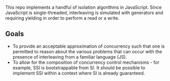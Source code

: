 This repo implements a handful of isolation algorithms in JavaScript.  Since
JavaScript is single-threaded, interleaving is simulated with generators and
requiring yielding in order to perform a read or a write.

## Goals

* To provide an acceptable approximation of concurrency such that one is
  permitted to reason about the various problems that can occur with the
  presence of interleaving from a familiar language (JS).
* To allow for the composition of concurrency control mechanisms - for example,
  SSI is bootstrappable from SI. It should be possible to implement SSI within
  a context where SI is already guaranteed.
